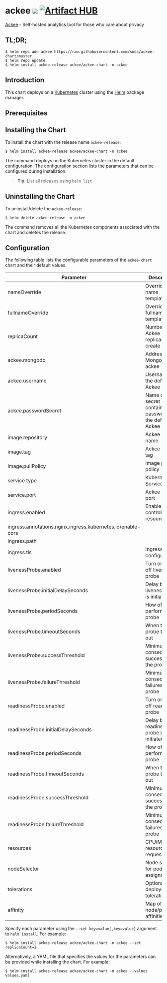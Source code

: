 # ackee [![](https://img.shields.io/static/v1.svg?label=Deploy%20on&message=DigitalOcean&color=blue)](https://www.digitalocean.com/products/kubernetes/?refcode=fef9487dad1e&utm_campaign=Referral_Invite&utm_medium=Referral_Program&utm_source=CopyPaste) [![Artifact HUB](https://img.shields.io/endpoint?url=https://artifacthub.io/badge/repository/ackee)](https://artifacthub.io/packages/search?repo=ackee)

[Ackee](https://ackee.electerious.com/) - Self-hosted analytics tool for those who care about privacy

## TL;DR;

```console
$ helm repo add ackee https://raw.githubusercontent.com/suda/ackee-chart/master
$ helm repo update
$ helm install ackee-release ackee/ackee-chart -n ackee
```

## Introduction

This chart deploys  on a [Kubernetes](http://kubernetes.io) cluster using the [Helm](https://helm.sh) package manager.

## Prerequisites


## Installing the Chart

To install the chart with the release name `ackee-release`:

```console
$ helm install ackee-release ackee/ackee-chart -n ackee
```

The command deploys  on the Kubernetes cluster in the default configuration. The [configuration](#configuration) section lists the parameters that can be configured during installation.

> **Tip**: List all releases using `helm list`

## Uninstalling the Chart

To uninstall/delete the `ackee-release`:

```console
$ helm delete ackee-release -n ackee
```

The command removes all the Kubernetes components associated with the chart and deletes the release.

## Configuration

The following table lists the configurable parameters of the `ackee-chart` chart and their default values.

|                          Parameter                          |                              Description                              |            Default            |
|-------------------------------------------------------------|-----------------------------------------------------------------------|-------------------------------|
| nameOverride                                                | Overrides name template                                               | `""`                          |
| fullnameOverride                                            | Overrides fullname template                                           | `""`                          |
| replicaCount                                                | Number of Ackee replicas to create                                    | `1`                           |
| ackee.mongodb                                               | Address to MongoDB for ackee                                          | `mongodb://mongo:27017/ackee` |
| ackee.username                                              | Username for the default Ackee user                                   | `ackee`                       |
| ackee.passwordSecret                                        | Name of the secret containing the password for the default Ackee user | `ackee-password`              |
| image.repository                                            | Ackee Image name                                                      | `electerious/ackee`           |
| image.tag                                                   | Ackee Image tag                                                       | `1.7.0`                       |
| image.pullPolicy                                            | Image pull policy                                                     | `IfNotPresent`                |
| service.type                                                | Kubernetes Service type                                               | `ClusterIP`                   |
| service.port                                                | Ackee service port                                                    | `80`                          |
| ingress.enabled                                             | Enable ingress controller resource                                    | `false`                       |
| ingress.annotations.nginx.ingress.kubernetes.io/enable-cors |                                                                       | `"true"`                      |
| ingress.path                                                |                                                                       | `/`                           |
| ingress.tls                                                 | Ingress TLS configuration                                             | `[]`                          |
| livenessProbe.enabled                                       | Turn on and off liveness probe                                        | `true`                        |
| livenessProbe.initialDelaySeconds                           | Delay before liveness probe is initiated                              | `10`                          |
| livenessProbe.periodSeconds                                 | How often to perform the probe                                        | `60`                          |
| livenessProbe.timeoutSeconds                                | When the probe times out                                              | `2`                           |
| livenessProbe.successThreshold                              | Minimum consecutive successes for the probe                           | `1`                           |
| livenessProbe.failureThreshold                              | Minimum consecutive failures for the probe                            | `3`                           |
| readinessProbe.enabled                                      | Turn on and off readiness probe                                       | `true`                        |
| readinessProbe.initialDelaySeconds                          | Delay before readiness probe is initiated                             | `10`                          |
| readinessProbe.periodSeconds                                | How often to perform the probe                                        | `60`                          |
| readinessProbe.timeoutSeconds                               | When the probe times out                                              | `2`                           |
| readinessProbe.successThreshold                             | Minimum consecutive successes for the probe                           | `1`                           |
| readinessProbe.failureThreshold                             | Minimum consecutive failures for the probe                            | `3`                           |
| resources                                                   | CPU/Memory resource requests/limits                                   | `{}`                          |
| nodeSelector                                                | Node selector for pod assignment                                      | `{}`                          |
| tolerations                                                 | Optional deployment tolerations                                       | `[]`                          |
| affinity                                                    | Map of node/pod affinities                                            | `{}`                          |


Specify each parameter using the `--set key=value[,key=value]` argument to `helm install`. For example:

```console
$ helm install ackee-release ackee/ackee-chart -n ackee --set replicaCount=1
```

Alternatively, a YAML file that specifies the values for the parameters can be provided while
installing the chart. For example:

```console
$ helm install ackee-release ackee/ackee-chart -n ackee --values values.yaml
```
